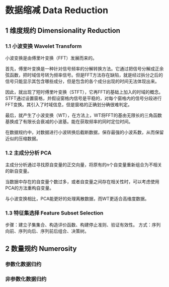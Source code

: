 # 数据缩减 Data Reduction

## 1 维度规约 Dimensionality Reduction
### 1.1 小波变换 Wavelet Transform
小波变换是由傅里叶变换（FFT）发展而来的。

首先，傅里叶变换是一种针对信号频率的分解转换方法。它通过把信号分解成正余弦函数，把时域信号转为频率信号。但是FFT方法存在缺陷，就是经过拆分之后的信号只能显示其包含哪些成分，但是包含的各个成分出现的时间无法体现出来。

因此，就出现了短时傅里叶变换（STFT），它再FFT的基础上加入的时域的概念。STFT通过设置窗格，并假设窗格内信号是平稳的，对每个窗格内的信号分段进行FFT变换。其引入了时域信息，但是窗格的正确划分确很难判定。

最后，就产生了小波变换（WT），在方法上，WT将FFT的基由无限长的三角函数基换成了有限长会衰减的小波基。能在获取频率的同时定位时间。

在数据规约中，对数据进行小波转换后截断数据，保存最强的小波系数，从而保留近似的压缩数据。

### 1.2 主成分分析 PCA
主成分分析通过寻找原自变量的正交向量，将原有的n个自变量重新组合为不相关的新自变量。

当数据中存在的自变量个数过多，或者自变量之间存在相关性时，可以考虑使用PCA的方法重构自变量。

与小波变换相比，PCA能更好的处理离散数据，而WT更适合高维度数据。

### 1.3 特征集选择 Feature Subset Selection

步骤：建立子集集合、构造评价函数、构建停止准则、验证有效性。
方式：序列向前、序列向后、序列前后组合、决策树。

## 2 数量规约 Numerosity

### 参数化数据归约

### 非参数化数据归约
